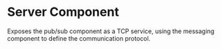 # Server Component

Exposes the pub/sub component as a TCP service, using the messaging component to define
the communication protocol.
